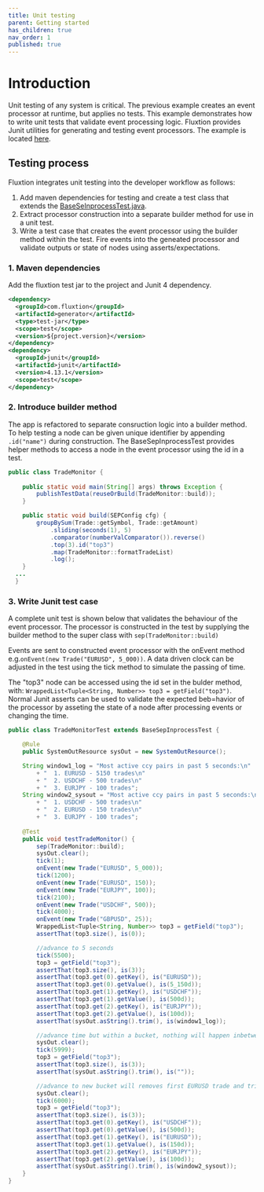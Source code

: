 ```yaml
---
title: Unit testing
parent: Getting started
has_children: true
nav_order: 1
published: true
---
```


# Introduction

Unit testing of any system is critical. The previous example creates an event processor at runtime, but applies no tests. This example demonstrates how to write unit tests that validate event processing logic. Fluxtion provides Junit utilities for generating and testing event processors. The example is located [here](https://github.com/v12technology/fluxtion/tree/master/examples/quickstart/lesson-2).

## Testing process
Fluxtion integrates unit testing into the developer workflow as follows:
1. Add maven dependencies for testing and create a test class that extends the [BaseSeInprocessTest.java](https://github.com/v12technology/fluxtion/blob/2.10.9/generator/src/test/java/com/fluxtion/generator/util/BaseSepInprocessTest.java).
1. Extract processor construction into a separate builder method for use in a unit test.   
1. Write a test case that creates the event processor using the builder method within the test. Fire events into the geneated processor and validate outputs or state of nodes using asserts/expectations. 

### 1. Maven dependencies
Add the fluxtion test jar to the project and Junit 4 dependency.

```xml
<dependency>
  <groupId>com.fluxtion</groupId>
  <artifactId>generator</artifactId>
  <type>test-jar</type>
  <scope>test</scope>
  <version>${project.version}</version>
</dependency>
<dependency>
  <groupId>junit</groupId>
  <artifactId>junit</artifactId>
  <version>4.13.1</version>
  <scope>test</scope>
</dependency>
```

### 2. Introduce builder method
The app is refactored to separate consruction logic into a builder method. To help testing a node can be given unique identifier by appending  `.id("name")` during construction. The BaseSepInprocessTest provides helper methods to access a node in the event processor using the id in a test.
```java
public class TradeMonitor {
    
    public static void main(String[] args) throws Exception {
        publishTestData(reuseOrBuild(TradeMonitor::build));
    }

    public static void build(SEPConfig cfg) {
        groupBySum(Trade::getSymbol, Trade::getAmount)
            .sliding(seconds(1), 5)
            .comparator(numberValComparator()).reverse()
            .top(3).id("top3")
            .map(TradeMonitor::formatTradeList)
            .log();
    }
  ...
  }
```

### 3. Write Junit test case
A complete unit test is shown below that validates the behaviour of the event processor. The processor is constructed in the test by supplying the builder method to the super class with `sep(TradeMonitor::build)`

Events are sent to constructed event processor with the onEvent method e.g.`onEvent(new Trade("EURUSD", 5_000))`. A data driven clock can be adjusted in the test using the tick method to simulate the passing of time.

The "top3" node can be accessed using the id set in the bulder method, with: `WrappedList<Tuple<String, Number>> top3 = getField("top3")`. Normal Junit asserts can be used to validate the expected beb=havior of the processor by asseting the state of a node after processing events or changing the time.

```java
public class TradeMonitorTest extends BaseSepInprocessTest {

    @Rule
    public SystemOutResource sysOut = new SystemOutResource();

    String window1_log = "Most active ccy pairs in past 5 seconds:\n"
        + "	 1. EURUSD - 5150 trades\n"
        + "	 2. USDCHF - 500 trades\n"
        + "	 3. EURJPY - 100 trades";
    String window2_sysout = "Most active ccy pairs in past 5 seconds:\n"
        + "	 1. USDCHF - 500 trades\n"
        + "	 2. EURUSD - 150 trades\n"
        + "	 3. EURJPY - 100 trades";
    
    @Test
    public void testTradeMonitor() {
        sep(TradeMonitor::build);
        sysOut.clear();
        tick(1);
        onEvent(new Trade("EURUSD", 5_000));
        tick(1200);
        onEvent(new Trade("EURUSD", 150));
        onEvent(new Trade("EURJPY", 100));
        tick(2100);
        onEvent(new Trade("USDCHF", 500));
        tick(4000);
        onEvent(new Trade("GBPUSD", 25));
        WrappedList<Tuple<String, Number>> top3 = getField("top3");
        assertThat(top3.size(), is(0));

        //advance to 5 seconds
        tick(5500);
        top3 = getField("top3");
        assertThat(top3.size(), is(3));
        assertThat(top3.get(0).getKey(), is("EURUSD"));
        assertThat(top3.get(0).getValue(), is(5_150d));
        assertThat(top3.get(1).getKey(), is("USDCHF"));
        assertThat(top3.get(1).getValue(), is(500d));
        assertThat(top3.get(2).getKey(), is("EURJPY"));
        assertThat(top3.get(2).getValue(), is(100d));
        assertThat(sysOut.asString().trim(), is(window1_log));

        //advance time but within a bucket, nothing will happen inbetween buckets
        sysOut.clear();
        tick(5999);
        top3 = getField("top3");
        assertThat(top3.size(), is(3));
        assertThat(sysOut.asString().trim(), is(""));

        //advance to new bucket will removes first EURUSD trade and triggers resort
        sysOut.clear();
        tick(6000);
        top3 = getField("top3");
        assertThat(top3.size(), is(3));
        assertThat(top3.get(0).getKey(), is("USDCHF"));
        assertThat(top3.get(0).getValue(), is(500d));
        assertThat(top3.get(1).getKey(), is("EURUSD"));
        assertThat(top3.get(1).getValue(), is(150d));
        assertThat(top3.get(2).getKey(), is("EURJPY"));
        assertThat(top3.get(2).getValue(), is(100d));
        assertThat(sysOut.asString().trim(), is(window2_sysout));
    }
}
```